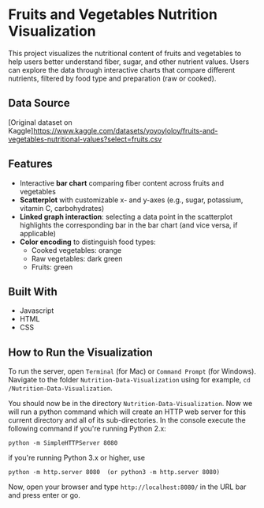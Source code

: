 # Fruits and Vegetables Nutrition Visualization
This project visualizes the nutritional content of fruits and vegetables to help users better understand fiber, sugar, and other nutrient values. Users can explore the data through interactive charts that compare different nutrients, filtered by food type and preparation (raw or cooked).

## Data Source
[Original dataset on Kaggle]https://www.kaggle.com/datasets/yoyoyloloy/fruits-and-vegetables-nutritional-values?select=fruits.csv

## Features
- Interactive **bar chart** comparing fiber content across fruits and vegetables
- **Scatterplot** with customizable x- and y-axes (e.g., sugar, potassium, vitamin C, carbohydrates)
- **Linked graph interaction**: selecting a data point in the scatterplot highlights the corresponding bar in the bar chart (and vice versa, if applicable)
- **Color encoding** to distinguish food types:
  - Cooked vegetables: orange
  - Raw vegetables: dark green
  - Fruits: green

## Built With
- Javascript
- HTML
- CSS

## How to Run the Visualization
To run the server, open `Terminal` (for Mac) or `Command Prompt` (for Windows). Navigate to the folder `Nutrition-Data-Visualization` using for example, `cd /Nutrition-Data-Visualization`.

You should now be in the directory `Nutrition-Data-Visualization`. Now we will run a python command which will create an HTTP web server for this current directory and all of its sub-directories. In the console execute the following command if you're running Python 2.x:

    python -m SimpleHTTPServer 8080

if you're running Python 3.x or higher, use

    python -m http.server 8080  (or python3 -m http.server 8080)

Now, open your browser and type `http://localhost:8080/` in the URL bar and press enter or go.
